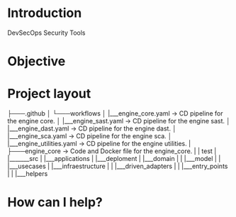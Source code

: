 # Introduction

DevSecOps Security Tools

# Objective

# Project layout

├───.github
│   └───workflows
│       |___engine_core.yaml         -> CD pipeline for the engine core.
│       |___engine_sast.yaml         -> CD pipeline for the engine sast.
│       |___engine_dast.yaml         -> CD pipeline for the engine dast.
│       |___engine_sca.yaml         -> CD pipeline for the engine sca.
│       |___engine_utilities.yaml         -> CD pipeline for the engine utilities.
|
├───engine_core -> Code and Docker file for the engine_core.
|   |       test
|   |_______src 
|           |___applications
|           |___deploment
|           |___domain
|           |   |___model
|           |   |___usecases
|           |___infraestructure
|           |   |___driven_adapters
|           |   |___entry_points
|           |   |___helpers

# How can I help?

